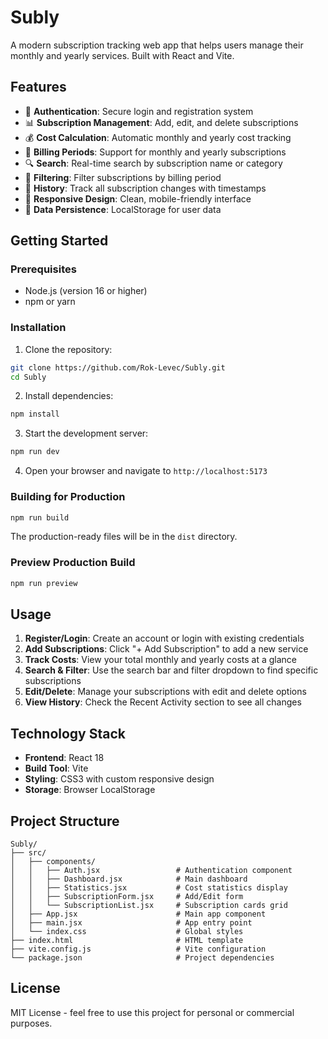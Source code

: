 # Subly

A modern subscription tracking web app that helps users manage their monthly and yearly services. Built with React and Vite.

## Features

- 🔐 **Authentication**: Secure login and registration system
- 📊 **Subscription Management**: Add, edit, and delete subscriptions
- 💰 **Cost Calculation**: Automatic monthly and yearly cost tracking
- 📅 **Billing Periods**: Support for monthly and yearly subscriptions
- 🔍 **Search**: Real-time search by subscription name or category
- 🎯 **Filtering**: Filter subscriptions by billing period
- 📜 **History**: Track all subscription changes with timestamps
- 📱 **Responsive Design**: Clean, mobile-friendly interface
- 💾 **Data Persistence**: LocalStorage for user data

## Getting Started

### Prerequisites

- Node.js (version 16 or higher)
- npm or yarn

### Installation

1. Clone the repository:
```bash
git clone https://github.com/Rok-Levec/Subly.git
cd Subly
```

2. Install dependencies:
```bash
npm install
```

3. Start the development server:
```bash
npm run dev
```

4. Open your browser and navigate to `http://localhost:5173`

### Building for Production

```bash
npm run build
```

The production-ready files will be in the `dist` directory.

### Preview Production Build

```bash
npm run preview
```

## Usage

1. **Register/Login**: Create an account or login with existing credentials
2. **Add Subscriptions**: Click "+ Add Subscription" to add a new service
3. **Track Costs**: View your total monthly and yearly costs at a glance
4. **Search & Filter**: Use the search bar and filter dropdown to find specific subscriptions
5. **Edit/Delete**: Manage your subscriptions with edit and delete options
6. **View History**: Check the Recent Activity section to see all changes

## Technology Stack

- **Frontend**: React 18
- **Build Tool**: Vite
- **Styling**: CSS3 with custom responsive design
- **Storage**: Browser LocalStorage

## Project Structure

```
Subly/
├── src/
│   ├── components/
│   │   ├── Auth.jsx                 # Authentication component
│   │   ├── Dashboard.jsx            # Main dashboard
│   │   ├── Statistics.jsx           # Cost statistics display
│   │   ├── SubscriptionForm.jsx     # Add/Edit form
│   │   └── SubscriptionList.jsx     # Subscription cards grid
│   ├── App.jsx                      # Main app component
│   ├── main.jsx                     # App entry point
│   └── index.css                    # Global styles
├── index.html                       # HTML template
├── vite.config.js                   # Vite configuration
└── package.json                     # Project dependencies
```

## License

MIT License - feel free to use this project for personal or commercial purposes.